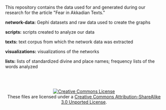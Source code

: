This repository contains the data used for and generated during our research for the article "Fear in Akkadian Texts." 

<b>network-data:</b> Gephi datasets and raw data used to create the graphs

<b>scripts:</b> scripts created to analyze our data

<b>texts:</b> text corpus from which the network data was extracted

<b>visualizations:</b> visualizations of the networks

<b>lists:</b> lists of standardized divine and place names; frequency lists of the words analyzed

<br><br>

<p align="center">
<a rel="license" href="http://creativecommons.org/licenses/by-sa/3.0/"><img alt="Creative Commons License" style="border-width:0" src="https://i.creativecommons.org/l/by-sa/3.0/88x31.png" /></a><br />These files are licensed under a <a rel="license" href="http://creativecommons.org/licenses/by-sa/3.0/">Creative Commons Attribution-ShareAlike 3.0 Unported License</a>.</p>
